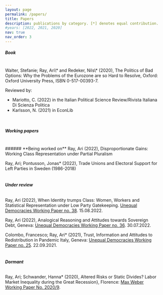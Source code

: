 ```yaml
---
layout: page
permalink: /papers/
title: Papers
description: publications by category. [*] denotes equal contribution.
#years: [2022, 2021, 2020]
nav: true
nav_order: 3
---
```


##### **Book**
<br>
Walter, Stefanie; Ray, Ari\* and Redeker, Nils\* (2020), The Politics of Bad Options: Why the Problems of the Eurozone are so Hard to Resolve, Oxford: Oxford University Press, ISBN 0-517-00393-7.

Reviewed by:
<ul>
    <li>Mariotto, C. (2022) in the Italian Political Science Review/Rivista Italiana Di Scienza Politica</li>
    <li>Karlsson, N. (2021) in EconLib</li>
</ul>

<br/>



##### **Working papers**
<br/>
###### **Being worked on**
Ray, Ari (2022), Disproportionate Gains: Working Class Representation under Partial Pluralism

Ray, Ari; Pontusson, Jonas\* (2022), Trade Unions and Electoral Support for Left Parties in Sweden (1986-2018)
<br/>
<br/>
###### **Under review**

Ray, Ari (2022), When Identity trumps Class: Women, Workers and Statistical Representation under Low Party Gatekeeping. <a href="https://unequaldemocracies.unige.ch/files/6916/3232/6551/wp25.pdf">Unequal Democracies Working Paper no. 38</a>. 15.08.2022.

Ray, Ari (2022), Analogical Reasoning and Attitudes towards Sovereign Debt, Geneva: <a href="https://unequaldemocracies.unige.ch/files/6916/3232/6551/wp25.pdf">Unequal Democracies Working Paper no. 36</a>. 30.07.2022.

Colombo, Francesco; Ray, Ari\* (2021), Trust, Information and Attitudes to Redistribution in Pandemic Italy, Geneva: <a href="https://unequaldemocracies.unige.ch/files/6916/3232/6551/wp25.pdf">Unequal Democracies Working Paper no. 25</a>. 22.09.2021.
<br/>
<br/>
###### **Dormant**

Ray, Ari; Schwander, Hanna\* (2020), Altered Risks or Static Divides? Labor Market Inequality during the Great Recession}, Florence: <a href="https://cadmus.eui.eu/bitstream/handle/1814/67752/MWP_2020_09.pdf">Max Weber Working Paper No. 2020/9</a>.



<!-- _pages/publications.md -->

<!--

<div class="publications">

{%- for y in page.years %}
  <h2 class="year">{{y}}</h2>
  {% bibliography -f papers -q @*[year={{y}}]* %}
{% endfor %}


</div>
-->
